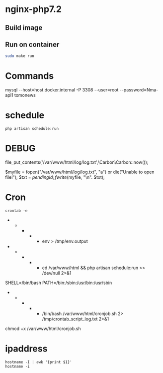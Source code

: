 nginx-php7.2
==========
Build image
-----------

Run on container
-------------
```bash
sudo make run
```

# Commands

mysql --host=host.docker.internal -P 3308 --user=root --password=Nma-apl1 tomonews

# schedule
```
php artisan schedule:run
```

# DEBUG
file_put_contents('/var/www/html/log/log.txt',\Carbon\Carbon::now());

$myfile = fopen("/var/www/html/log/log.txt", "a") or die("Unable to open file!");
$txt = $pendingId;
fwrite($myfile, "\n". $txt);

# Cron
```
crontab -e
```

* * * * * env > /tmp/env.output
* * * * * cd /var/www/html && php artisan schedule:run >> /dev/null 2>&1

SHELL=/bin/bash 
PATH=/bin:/sbin:/usr/bin:/usr/sbin
* * * * * /bin/bash /var/www/html/cronjob.sh 2> /tmp/crontab_script_log.txt 2>&1

chmod +x /var/www/html/cronjob.sh

# ipaddress
```
hostname -I | awk '{print $1}'
hostname -i
```